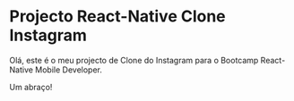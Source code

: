 # Projecto React-Native Clone Instagram

Olá, este é o meu projecto de Clone do Instagram para o Bootcamp React-Native Mobile Developer.

Um abraço!


